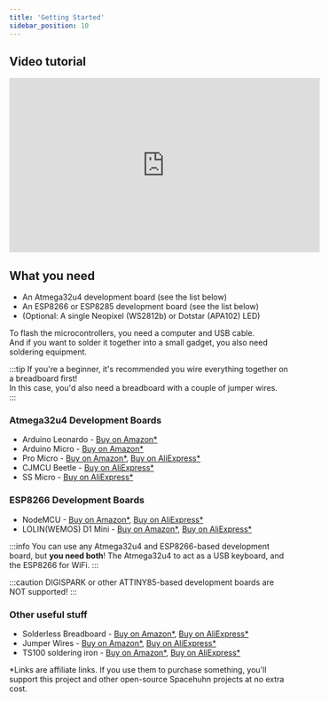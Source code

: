 ```yaml
---
title: 'Getting Started'
sidebar_position: 10
---
```


## Video tutorial

<iframe width="560" height="315" src="https://www.youtube-nocookie.com/embed/-Gmv98tUiYw" title="YouTube video player" frameborder="0" allow="accelerometer; autoplay; clipboard-write; encrypted-media; gyroscope; picture-in-picture" allowfullscreen></iframe>

## What you need
* An Atmega32u4 development board (see the list below)  
* An ESP8266 or ESP8285 development board (see the list below)  
* (Optional: A single Neopixel (WS2812b) or Dotstar (APA102) LED)

To flash the microcontrollers, you need a computer and USB cable.  
And if you want to solder it together into a small gadget, you also need soldering equipment. 

:::tip
If you're a beginner, it's recommended you wire everything together on a breadboard first!  
In this case, you'd also need a breadboard with a couple of jumper wires.  
:::

### Atmega32u4 Development Boards
* Arduino Leonardo - [Buy on Amazon*](https://amzn.to/3MTHHJi)
* Arduino Micro - [Buy on Amazon*](https://amzn.to/38hjcqj)
* Pro Micro - [Buy on Amazon*](https://amzn.to/39UyhhJ), [Buy on AliExpress*](https://s.click.aliexpress.com/e/_A5GEDl)
* CJMCU Beetle - [Buy on AliExpress*](https://s.click.aliexpress.com/e/_A9UPoX)
* SS Micro - [Buy on AliExpress*](https://s.click.aliexpress.com/e/_AsWkB1)

### ESP8266 Development Boards
* NodeMCU - [Buy on Amazon*](https://amzn.to/3yZZVVm), [Buy on AliExpress*](https://s.click.aliexpress.com/e/_AT7NyR)
* LOLIN(WEMOS) D1 Mini - [Buy on Amazon*](https://amzn.to/3MLvK8o), [Buy on AliExpress*](https://s.click.aliexpress.com/e/_9jOw07)

:::info
You can use any Atmega32u4 and ESP8266-based development board, but **you need both**! 
The Atmega32u4 to act as a USB keyboard, and the ESP8266 for WiFi.
:::

:::caution
DIGISPARK or other ATTINY85-based development boards are NOT supported!
:::

### Other useful stuff
* Solderless Breadboard - [Buy on Amazon*](https://amzn.to/3yWu2N8), [Buy on AliExpress*](https://s.click.aliexpress.com/e/_A4dusF)
* Jumper Wires - [Buy on Amazon*](https://amzn.to/3sVxhRp), [Buy on AliExpress*](https://s.click.aliexpress.com/e/_A5RBBz)
* TS100 soldering iron - [Buy on Amazon*](https://amzn.to/3MGxI9X), [Buy on AliExpress*](https://s.click.aliexpress.com/e/_9v2zWx)


*Links are affiliate links. If you use them to purchase something, you'll support this project and other open-source Spacehuhn projects at no extra cost.